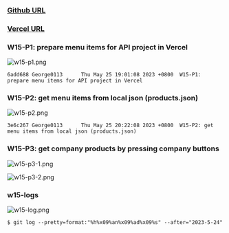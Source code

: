 ### [Github URL](https://github.com/George0113/1112-1N-js-demo-211410542/commits/main)

### [Vercel URL](https://1112-1-n-js-demo-211410542.vercel.app/)

### W15-P1: prepare menu items for API project in Vercel

![w15-p1.png](https://spguhxeeusfjlibdhcxj.supabase.co/storage/v1/object/public/demo42/md_1N_img/w15-p1.png)

```
6add688 George0113      Thu May 25 19:01:08 2023 +0800  W15-P1: prepare menu items for API project in Vercel
```

### W15-P2: get menu items from local json (products.json)

![w15-p2.png](https://spguhxeeusfjlibdhcxj.supabase.co/storage/v1/object/public/demo42/md_1N_img/w15-p2.png)

```
3e6c267 George0113      Thu May 25 20:22:08 2023 +0800  W15-P2: get menu items from local json (products.json)
```

### W15-P3: get company products by pressing company buttons

![w15-p3-1.png](https://spguhxeeusfjlibdhcxj.supabase.co/storage/v1/object/public/demo42/md_1N_img/w15-p3-1.png)

![w15-p3-2.png](https://spguhxeeusfjlibdhcxj.supabase.co/storage/v1/object/public/demo42/md_1N_img/w15-p3-2.png)

### w15-logs

![w15-log.png](https://spguhxeeusfjlibdhcxj.supabase.co/storage/v1/object/public/demo42/md_1N_img/w15-log.png)

```
$ git log --pretty=format:"%h%x09%an%x09%ad%x09%s" --after="2023-5-24"


```
